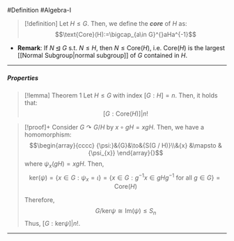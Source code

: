 #Definition #Algebra-I 

> [!definition]
> Let $H \leq G$. Then, we define the ***core*** of $H$ as:$$\text{Core}(H):=\bigcap_{a\in G}^{}aHa^{-1}$$

- **Remark**: If $N \unlhd G$ s.t. $N \leq H$, then $N\leq \text{Core}(H)$, i.e. $\text{Core}(H)$ is the largest [[Normal Subgroup|normal subgroup]] of $G$ contained in $H$.
---
##### Properties
> [!lemma] Theorem 1
> Let $H\leq G$ with index $[G:H]=n$. Then, it holds that: $$[G:\text{Core}(H)]|n!$$

> [!proof]+
> Consider $G \curvearrowright G / H$ by $x\circ gH = xgH$. Then, we have a homomorphism: $$\begin{array}{cccc} {\psi:}&{G}&\to&{S(G / H)}\\&{x} &\mapsto & {\psi_{x}} \end{array}{}$$where $\psi_{x}(gH)=xgH$. Then, $$\text{ker}(\psi)=\{ x\in G:\psi_{x}=\iota \}=\{ x\in G:g^{-1}x\in gHg^{-1} \text{ for all }g\in G\}=\text{Core}(H)$$
> 
> Therefore, $$G / \text{ker}\psi\cong \text{Im}(\psi)\leq S_{n}$$Thus, $[G:\text{ker}\psi]|n!$.
---
